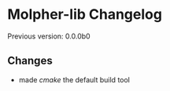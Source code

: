 # Molpher-lib Changelog

Previous version: 0.0.0b0

## Changes
- made *cmake* the default build tool
